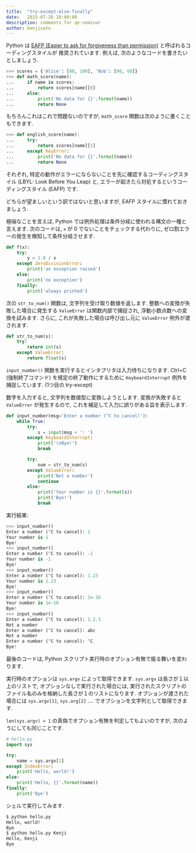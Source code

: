 ```yaml
---
title:  "try-except-else-finally"
date:   2015-07-26 18:00:00
description: comments for qe-seminar
author: kenjisato
---
```


Python は [EAFP (Easier to ask for forgiveness than permission)](https://docs.python.org/3/glossary.html#term-eafp) と呼ばれるコーディングスタイルが
推奨されています. 例えば, 次のようなコードを書きたいとしましょう.

```python
>>> scores = {'Alice': [80, 100], 'Bob': [90, 60]}
>>> def math_score(name):
...     if name in scores:
...         return scores[name][0]
...     else:
...         print('No data for {}'.format(name))
...         return None

```

もちろんこれはこれで問題ないのですが, `math_score`
関数は次のように書くこともできます.

```python
>>> def english_score(name):
...     try:
...         return scores[name][1]
...     except KeyError:
...         print('No data for {}'.format(name))
...         return None
```

それぞれ, 特定の動作がエラーにならないことを先に確認するコーディングスタイル
(LBYL: Look Before You Leap) と,
エラーが起きたら対処するというコーディングスタイル (EAFP) です.

どちらが望ましいという訳ではないと思いますが,
EAFP スタイルに慣れておきましょう.

極端なことを言えば, Python では例外処理は条件分岐に使われる構文の一種と言えます.
次のコードは, `x` が 0 でないことをチェックする代わりに,
ゼロ割エラーの発生を検知して条件分岐させます.

```python
def f(x):
    try:
        y = 1.0 / x
    except ZeroDivisionError:
        print('an exception raised')
    else:
        print('no exception')
    finally:
        print('always printed')
```

次の `str_to_num()` 関数は, 文字列を受け取り数値を返します.
整数への変換が失敗した場合に発生する `ValueError` は関数内部で捕捉され,
浮動小数点数への変換を試みます. さらに, これが失敗した場合は呼び出し元に
`ValueError` 例外が渡されます.

```python
def str_to_num(s):
    try:
        return int(s)
    except ValueError:
        return float(s)
```

`input_number()` 関数を実行するとインタプリタは入力待ちになります.
Ctrl+C (強制終了コマンド) を規定の終了動作にするために
`KeyboardInterrupt` 例外を捕捉しています. (1つ目の try-except)

数字を入力すると, 文字列を数値型に変換しようとします. 変換が失敗すると
`ValueError` が発生するので, これを補足して入力に誤りがある旨を表示します.

```python
def input_number(msg='Enter a number (^C to cancel)'):
    while True:
        try:
            s = input(msg + ': ')
        except KeyboardInterrupt:
            print('\nBye!')
            break

        try:
            num = str_to_num(s)
        except ValueError:
            print('Not a number')
            continue
        else:
            print('Your number is {}'.format(s))
            print('Bye!')
            break
```

実行結果:

```python
>>> input_number()
Enter a number (^C to cancel): 1
Your number is 1
Bye!
>>> input_number()
Enter a number (^C to cancel): -1
Your number is -1
Bye!
>>> input_number()
Enter a number (^C to cancel): 1.23
Your number is 1.23
Bye!
>>> input_number()
Enter a number (^C to cancel): 1e-10
Your number is 1e-10
Bye!
>>> input_number()
Enter a number (^C to cancel): 1.2.3
Not a number
Enter a number (^C to cancel): abc
Not a number
Enter a number (^C to cancel): ^C
Bye!
```

最後のコードは, Python スクリプト実行時のオプション有無で振る舞いを変わります.

実行時のオプションは `sys.argv` によって取得できます.
`sys.argv` は長さが１以上のリストで, オプションなしで実行された場合には,
実行されたスクリプトのファイル名のみを格納した長さが１のリストになります.
オプションが渡された場合には `sys.argv[1]`, `sys.arg[2]` .... でオプションを文字列として取得できます.

`len(sys.argv) > 1` の真偽でオプション有無を判定してもよいのですが,
次のようにしても同じことです.

```python
# hello.py
import sys

try:
    name = sys.argv[1]
except IndexError:
    print('Hello, world!')
else:
    print('Hello, {}'.format(name))
finally:
    print('Bye')
```

シェルで実行してみます.

```bash
$ python hello.py
Hello, world!
Bye
$ python hello.py Kenji
Hello, Kenji
Bye











